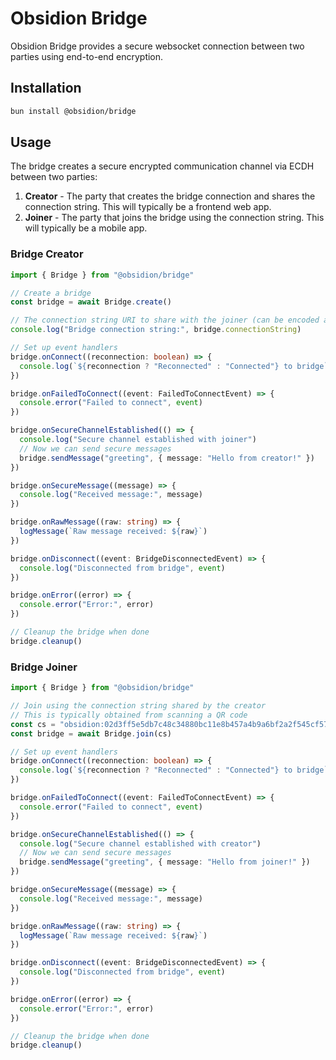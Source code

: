 # Obsidion Bridge

Obsidion Bridge provides a secure websocket connection between two parties using end-to-end encryption.

## Installation

```bash
bun install @obsidion/bridge
```

## Usage

The bridge creates a secure encrypted communication channel via ECDH between two parties:

1. **Creator** - The party that creates the bridge connection and shares the connection string. This will typically be a frontend web app.
2. **Joiner** - The party that joins the bridge using the connection string. This will typically be a mobile app.

### Bridge Creator

```typescript
import { Bridge } from "@obsidion/bridge"

// Create a bridge
const bridge = await Bridge.create()

// The connection string URI to share with the joiner (can be encoded as a QR code)
console.log("Bridge connection string:", bridge.connectionString)

// Set up event handlers
bridge.onConnect((reconnection: boolean) => {
  console.log(`${reconnection ? "Reconnected" : "Connected"} to bridge`)
})

bridge.onFailedToConnect((event: FailedToConnectEvent) => {
  console.error("Failed to connect", event)
})

bridge.onSecureChannelEstablished(() => {
  console.log("Secure channel established with joiner")
  // Now we can send secure messages
  bridge.sendMessage("greeting", { message: "Hello from creator!" })
})

bridge.onSecureMessage((message) => {
  console.log("Received message:", message)
})

bridge.onRawMessage((raw: string) => {
  logMessage(`Raw message received: ${raw}`)
})

bridge.onDisconnect((event: BridgeDisconnectedEvent) => {
  console.log("Disconnected from bridge", event)
})

bridge.onError((error) => {
  console.error("Error:", error)
})

// Cleanup the bridge when done
bridge.cleanup()
```

### Bridge Joiner

```typescript
import { Bridge } from "@obsidion/bridge"

// Join using the connection string shared by the creator
// This is typically obtained from scanning a QR code
const cs = "obsidion:02d3ff5e5db7c48c34880bc11e8b457a4b9a6bf2a2f545cf575eb941b08f04adc4?d=localhost"
const bridge = await Bridge.join(cs)

// Set up event handlers
bridge.onConnect((reconnection: boolean) => {
  console.log(`${reconnection ? "Reconnected" : "Connected"} to bridge`)
})

bridge.onFailedToConnect((event: FailedToConnectEvent) => {
  console.error("Failed to connect", event)
})

bridge.onSecureChannelEstablished(() => {
  console.log("Secure channel established with creator")
  // Now we can send secure messages
  bridge.sendMessage("greeting", { message: "Hello from joiner!" })
})

bridge.onSecureMessage((message) => {
  console.log("Received message:", message)
})

bridge.onRawMessage((raw: string) => {
  logMessage(`Raw message received: ${raw}`)
})

bridge.onDisconnect((event: BridgeDisconnectedEvent) => {
  console.log("Disconnected from bridge", event)
})

bridge.onError((error) => {
  console.error("Error:", error)
})

// Cleanup the bridge when done
bridge.cleanup()
```
